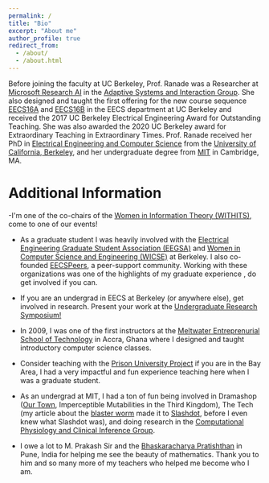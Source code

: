 ```yaml
---
permalink: /
title: "Bio"
excerpt: "About me"
author_profile: true
redirect_from: 
  - /about/
  - /about.html
---
```





Before joining the faculty at UC Berkeley, Prof. Ranade was a Researcher at [Microsoft Research AI](https://www.microsoft.com/en-us/research/lab/microsoft-research-ai/) in the [Adaptive Systems and Interaction Group](https://www.microsoft.com/en-us/research/group/adaptive-systems-and-interaction/). She also designed and taught the first offering for the new course sequence [EECS16A](https://inst.eecs.berkeley.edu/~ee16a/sp15) and [EECS16B](https://inst.eecs.berkeley.edu/~ee16b/fa15) in the EECS department at UC Berkeley and received the 2017 UC Berkeley Electrical Engineering Award for Outstanding Teaching. She was also awarded the 2020 UC Berkeley award for Extraordinary Teaching in Extraordinary Times. Prof. Ranade received her PhD in [Electrical Engineering and Computer Science](http://eecs.berkeley.edu/) from the [University of California, Berkeley](http://berkeley.edu/), and her undergraduate degree from [MIT](http://web.mit.edu/) in Cambridge, MA.

# Additional Information


-I'm one of the co-chairs of the [Women in Information Theory (WITHITS)](https://www.itsoc.org/withits), come to one of our events!

- As a graduate student I was heavily involved with the [Electrical Engineering Graduate Student Association (EEGSA)](http://www-inst.eecs.berkeley.edu/~eegsa/wiki/doku.php) and [Women in Computer Science and Engineering (WICSE)](http://inst.eecs.berkeley.edu/~wicse/) at Berkeley. I also co-founded [EECSPeers](http://eecs.berkeley.edu/eecs-peers/), a peer-support community. Working with these organizations was one of the highlights of my graduate experience , do get involved if you can.

- If you are an undergrad in EECS at Berkeley (or anywhere else), get involved in research. Present your work at the [Undergraduate Research Symposium!](https://www.eecs.berkeley.edu/Diversity/springsymposium.html)

- In 2009, I was one of the first instructors at the [Meltwater Entreprenurial School of Technology](http://meltwater.org/) in Accra, Ghana where I designed and taught introductory computer science classes.

- Consider teaching with the [Prison University Project](http://www.prisonuniversityproject.org/) if you are in the Bay Area, I had a very impactful and fun experience teaching here when I was a graduate student.

- As an undergrad at MIT, I had a ton of fun being involved in Dramashop ([Our Town](http://web.mit.edu/jscheib/www/ourtown/fotos.html), Imperceptible Mutabilities in the Third Kingdom), The Tech (my article about the [blaster worm](http://tech.mit.edu/V123/N39/39SoBig2.39n.html) made it to [Slashdot](https://slashdot.org/), before I even knew what Slashdot was), and doing research in the [Computational Physiology and Clinical Inference Group](https://www.rle.mit.edu/cpci/).

- I owe a lot to M. Prakash Sir and the [Bhaskaracharya Pratishthan](https://www.bprim.org/) in Pune, India for helping me see the beauty of mathematics. Thank you to him and so many more of my teachers who helped me become who I am.







